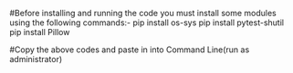 #Before installing and running the code you must install some modules using the following commands:-
pip install os-sys
pip install pytest-shutil
pip install Pillow

#Copy the above codes and paste in into Command Line(run as administrator)
